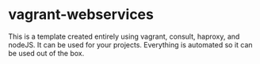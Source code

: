 # vagrant-webservices
This is a template created entirely using vagrant, consult, haproxy, and nodeJS. It can be used for your projects. Everything is automated so it can be used out of the box.
